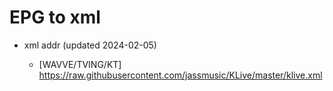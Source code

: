 # EPG to xml

* xml addr (updated 2024-02-05)

  - [WAVVE/TVING/KT]
    https://raw.githubusercontent.com/jassmusic/KLive/master/klive.xml

